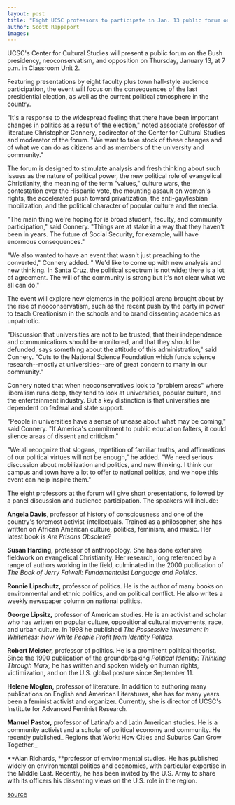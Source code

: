 ```yaml
---
layout: post
title: "Eight UCSC professors to participate in Jan. 13 public forum on the Bush presidency"
author: Scott Rappaport
images:
---
```


UCSC's Center for Cultural Studies will present a public forum on the Bush presidency, neoconservatism, and opposition on Thursday, January 13, at 7 p.m. in Classroom Unit 2.

Featuring presentations by eight faculty plus town hall-style audience participation, the event will focus on the consequences of the last presidential election, as well as the current political atmosphere in the country.  

"It's a response to the widespread feeling that there have been important changes in politics as a result of the election," noted associate professor of literature Christopher Connery, codirector of the Center for Cultural Studies and moderator of the forum. "We want to take stock of these changes and of what we can do as citizens and as members of the university and community."  

The forum is designed to stimulate analysis and fresh thinking about such issues as the nature of political power, the new political role of evangelical Christianity, the meaning of the term "values," culture wars, the contestation over the Hispanic vote, the mounting assault on women's rights, the accelerated push toward privatization, the anti-gay/lesbian mobilization, and the political character of popular culture and the media.  

"The main thing we're hoping for is broad student, faculty, and community participation," said Connery. "Things are at stake in a way that they haven't been in years. The future of Social Security, for example, will have enormous consequences."  

"We also wanted to have an event that wasn't just preaching to the converted," Connery added. " We'd like to come up with new analysis and new thinking. In Santa Cruz, the political spectrum is not wide; there is a lot of agreement. The will of the community is strong but it's not clear what we all can do."  

The event will explore new elements in the political arena brought about by the rise of neoconservatism, such as the recent push by the party in power to teach Creationism in the schools and to brand dissenting academics as unpatriotic.   

"Discussion that universities are not to be trusted, that their independence and communications should be monitored, and that they should be defunded, says something about the attitude of this administration," said Connery. "Cuts to the National Science Foundation which funds science research--mostly at universities--are of great concern to many in our community."  

Connery noted that when neoconservatives look to "problem areas" where liberalism runs deep, they tend to look at universities, popular culture, and the entertainment industry. But a key distinction is that universities are dependent on federal and state support.  

"People in universities have a sense of unease about what may be coming," said Connery. "If America's commitment to public education falters, it could silence areas of dissent and criticism."   

"We all recognize that slogans, repetition of familiar truths, and affirmations of our political virtues will not be enough," he added. "We need serious discussion about mobilization and politics, and new thinking. I think our campus and town have a lot to offer to national politics, and we hope this event can help inspire them."  

The eight professors at the forum will give short presentations, followed by a panel discussion and audience participation. The speakers will include:   

**Angela Davis**, professor of history of consciousness and one of the country's foremost activist-intellectuals. Trained as a philosopher, she has written on African American culture, politics, feminism, and music. Her latest book is _Are Prisons Obsolete?_  

**Susan Harding,** professor of anthropology. She has done extensive fieldwork on evangelical Christianity. Her research, long referenced by a range of authors working in the field, culminated in the 2000 publication of _The Book of Jerry Falwell: Fundamentalist Language and Politics._  

**Ronnie Lipschutz,** professor of politics. He is the author of many books on environmental and ethnic politics, and on political conflict. He also writes a weekly newspaper column on national politics.  

**George Lipsitz,** professor of American studies. He is an activist and scholar who has written on popular culture, oppositional cultural movements, race, and urban culture. In 1998 he published _The Possessive Investment in Whiteness: How White People Profit from Identity Politics._  

**Robert Meister,** professor of politics. He is a prominent political theorist. Since the 1990 publication of the groundbreaking _Political Identity: Thinking Through Marx,_ he has written and spoken widely on human rights, victimization, and on the U.S. global posture since September 11.  

**Helene Moglen,** professor of literature. In addition to authoring many publications on English and American Literatures, she has for many years been a feminist activist and organizer. Currently, she is director of UCSC's Institute for Advanced Feminist Research.  

**Manuel Pastor,** professor of Latina/o and Latin American studies. He is a community activist and a scholar of political economy and community. He recently published_ Regions that Work: How Cities and Suburbs Can Grow Together._  

**Alan Richards, **professor of environmental studies. He has published widely on environmental politics and economics, with particular expertise in the Middle East. Recently, he has been invited by the U.S. Army to share with its officers his dissenting views on the U.S. role in the region.  
  

[source](http://www1.ucsc.edu/currents/04-05/01-10/forum.asp "Permalink to forum")
